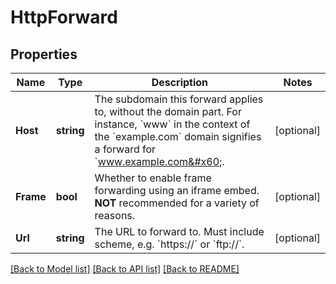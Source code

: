# HttpForward

## Properties

Name | Type | Description | Notes
------------ | ------------- | ------------- | -------------
**Host** | **string** | The subdomain this forward applies to, without the domain part.  For instance, &#x60;www&#x60; in the context of the &#x60;example.com&#x60; domain signifies a forward for &#x60;www.example.com&#x60;.  | [optional] 
**Frame** | **bool** | Whether to enable frame forwarding using an iframe embed. **NOT** recommended for a variety of reasons. | [optional] 
**Url** | **string** | The URL to forward to. Must include scheme, e.g. &#x60;https://&#x60; or &#x60;ftp://&#x60;. | [optional] 

[[Back to Model list]](../README.md#documentation-for-models) [[Back to API list]](../README.md#documentation-for-api-endpoints) [[Back to README]](../README.md)


